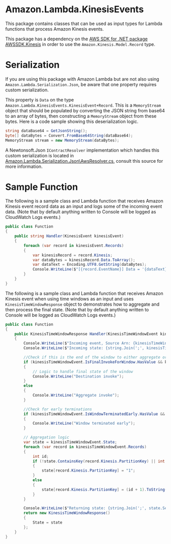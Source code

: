 # Amazon.Lambda.KinesisEvents

This package contains classes that can be used as input types for Lambda functions that process Amazon Kinesis events.

This package has a dependency on the [AWS SDK for .NET package AWSSDK.Kinesis](https://www.nuget.org/packages/AWSSDK.Kinesis/) in order to use the `Amazon.Kinesis.Model.Record` type. 

# Serialization

If you are using this package with Amazon Lambda but are not also using `Amazon.Lambda.Serialization.Json`, be aware that one property requires custom serialization.

This property is `Data` on the type `Amazon.Lambda.KinesisEvents.KinesisEvent+Record`. This is a `MemoryStream` object that should be populated by converting the JSON string from base64 to an array of bytes, then constructing a `MemoryStream` object from these bytes. Here is a code sample showing this deserialization logic.
```csharp
string dataBase64 = GetJsonString();
byte[] dataBytes = Convert.FromBase64String(dataBase64);
MemoryStream stream = new MemoryStream(dataBytes);
```

A Newtonsoft.Json `IContractResolver` implementation which handles this custom serialization is located in [Amazon.Lambda.Serialization.Json\AwsResolver.cs](../Amazon.Lambda.Serialization.Json/AwsResolver.cs), consult this source for more information.

# Sample Function

The following is a sample class and Lambda function that receives Amazon Kinesis event record data as an input and logs some of the incoming event data. (Note that by default anything written to Console will be logged as CloudWatch Logs events.)

```csharp
public class Function
{
    public string Handler(KinesisEvent kinesisEvent)
    {
        foreach (var record in kinesisEvent.Records)
        {
            var kinesisRecord = record.Kinesis;
            var dataBytes = kinesisRecord.Data.ToArray();
            var dataText = Encoding.UTF8.GetString(dataBytes);
            Console.WriteLine($"[{record.EventName}] Data = '{dataText}'.");
        }
    }
}
```

The following is a sample class and Lambda function that receives Amazon Kinesis event when using time windows as an input and uses `KinesisTimeWindowResponse` object to demonstrates how to aggregate and then process the final state. (Note that by default anything written to Console will be logged as CloudWatch Logs events.)

```csharp
public class Function
{
    public KinesisTimeWindowResponse Handler(KinesisTimeWindowEvent kinesisTimeWindowEvent)
    {
        Console.WriteLine($"Incoming event, Source Arn: {kinesisTimeWindowEvent.EventSourceARN}, Shard Id: {kinesisTimeWindowEvent.ShardId}");
        Console.WriteLine($"Incoming state: {string.Join(';', kinesisTimeWindowEvent.State.Select(s => s.Key + "=" + s.Value))}");

        //Check if this is the end of the window to either aggregate or process.
        if (kinesisTimeWindowEvent.IsFinalInvokeForWindow.HasValue && kinesisTimeWindowEvent.IsFinalInvokeForWindow.Value)
        {
            // Logic to handle final state of the window
            Console.WriteLine("Destination invoke");
        }
        else
        {
            Console.WriteLine("Aggregate invoke");
        }

        //Check for early terminations
        if (kinesisTimeWindowEvent.IsWindowTerminatedEarly.HasValue && kinesisTimeWindowEvent.IsWindowTerminatedEarly.Value)
        {
            Console.WriteLine("Window terminated early");
        }

        // Aggregation logic
        var state = kinesisTimeWindowEvent.State;
        foreach (var record in kinesisTimeWindowEvent.Records)
        {
            int id;
            if (!state.ContainsKey(record.Kinesis.PartitionKey) || int.TryParse(record.Kinesis.PartitionKey, out id))
            {
                state[record.Kinesis.PartitionKey] = "1";
            }
            else
            {
                state[record.Kinesis.PartitionKey] = (id + 1).ToString();
            }
        }

        Console.WriteLine($"Returning state: {string.Join(';', state.Select(s => s.Key + "=" + s.Value))}");
        return new KinesisTimeWindowResponse()
        {
            State = state
        };
    }
}
```
